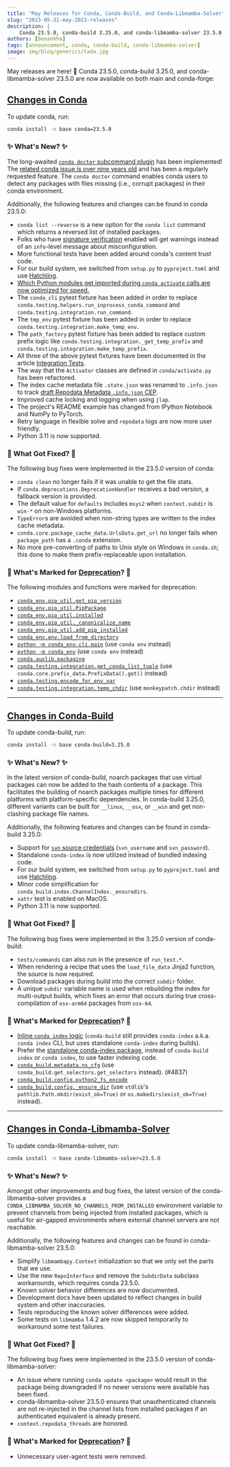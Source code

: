 ```yaml
---
title: "May Releases for Conda, Conda-Build, and Conda-Libmamba-Solver"
slug: "2023-05-31-may-2023-releases"
description: |
    Conda 23.5.0, conda-build 3.25.0, and conda-libmamba-solver 23.5.0 have been released! 🎉
authors: [beeankha]
tags: [announcement, conda, conda-build, conda-libmamba-solver]
image: img/blog/generics/tada.jpg
---
```


May releases are here! 🎊 Conda 23.5.0, conda-build 3.25.0, and conda-libmamba-solver 23.5.0 are now available on both main and conda-forge:

## [Changes in Conda](https://github.com/conda/conda/releases/tag/23.5.0)

To update conda, run:
```bash
conda install -n base conda=23.5.0
```

### ✨ What's New? ✨

The long-awaited [`conda doctor` subcommand plugin](/blog/2023-06-01-conda-doctor) has been implemented! The [related conda issue is over nine years old](https://github.com/conda/conda/issues/474) and has been a regularly requested feature. The `conda doctor` command enables conda users to detect any packages with files missing (i.e., corrupt packages) in their conda environment.

<!-- truncate -->

Additionally, the following features and changes can be found in conda 23.5.0:

* `conda list --reverse` is a new option for the `conda list` command which returns a reversed list of installed packages.
* Folks who have [signature verification](https://www.anaconda.com/blog/conda-signature-verification) enabled will get warnings instead of an `info`-level message about misconfiguration.
* More functional tests have been added around conda's content trust code.
* For our build system, we switched from `setup.py` to `pyproject.toml` and use [Hatchling](https://pypi.org/project/hatchling/).
* [Which Python modules get imported during `conda activate` calls are now optimized for speed.](https://github.com/conda/conda/pull/12550)
* The `conda_cli` pytest fixture has been added in order to replace `conda.testing.helpers.run_inprocess_conda_command` and `conda.testing.integration.run_command`.
* The `tmp_env` pytest fixture has been added in order to replace `conda.testing.integration.make_temp_env`.
* The `path_factory` pytest fixture has been added to replace custom prefix logic like `conda.testing.integration._get_temp_prefix` and `conda.testing.integration.make_temp_prefix`.
* All three of the above pytest fixtures have been documented in the article [Integration Tests](https://docs.conda.io/projects/conda/en/stable/dev-guide/writing-tests/integration-tests.html).
* The way that the `Activator` classes are defined in `conda/activate.py` has been refactored.
* The index cache metadata file `.state.json` was renamed to `.info.json` to track [draft Repodata Metadata `.info.json` CEP](https://github.com/conda-incubator/ceps/pull/48).
* Improved cache locking and logging when using `jlap`.
* The project's README example has changed from IPython Notebook and NumPy to PyTorch.
* Retry language in flexible solve and `repodata` logs are now more user friendly.
* Python 3.11 is now supported.


### 🔧 What Got Fixed? 🔧

The following bug fixes were implemented in the 23.5.0 version of conda:

* `conda clean` no longer fails if it was unable to get the file stats.
* If `conda.deprecations.DeprecationHandler` receives a bad version, a fallback version is provided.
* The default value for `defaults` includes `msys2` when `context.subdir` is `win-*` on non-Windows platforms.
* `TypeError`s are avoided when non-string types are written to the index cache metadata.
* `conda.core.package_cache_data.UrlsData.get_url` no longer fails when `package_path` has a `.conda` extension.
* No more pre-converting of paths to Unix style on Windows in `conda.sh`; this done to make them prefix-replaceable upon installation.


### 🌅 What's Marked for [Deprecation](https://github.com/conda-incubator/ceps/blob/main/cep-9.md)? 🌅

The following modules and functions were marked for deprecation:

* [`conda_env.pip_util.get_pip_version`](https://github.com/conda/conda/pull/12492)
* [`conda_env.pip_util.PipPackage`](https://github.com/conda/conda/pull/12492)
* [`conda_env.pip_util.installed`](https://github.com/conda/conda/pull/12492)
* [`conda_env.pip_util._canonicalize_name`](https://github.com/conda/conda/pull/12492)
* [`conda_env.pip_util.add_pip_installed`](https://github.com/conda/conda/pull/12492)
* [`conda_env.env.load_from_directory`](https://github.com/conda/conda/pull/12492)
* [`python -m conda_env.cli.main`](https://github.com/conda/conda/pull/12492) (use `conda env` instead)
* [`python -m conda_env`](https://github.com/conda/conda/pull/12492) (use `conda env` instead)
* [`conda.auxlib.packaging`](https://github.com/conda/conda/pull/12509)
* [`conda.testing.integration.get_conda_list_tuple`](https://github.com/conda/conda/pull/12676) (use `conda.core.prefix_data.PrefixData().get()` instead)
* [`conda.testing.encode_for_env_var`](https://github.com/conda/conda/pull/12677)
* [`conda.testing.integration.temp_chdir`](https://github.com/conda/conda/pull/12678) (use `monkeypatch.chdir` instead)

* * *

## [Changes in Conda-Build](https://github.com/conda/conda-build/releases/tag/3.25.0)

To update conda-build, run:
```bash
conda install -n base conda-build=3.25.0
```

### ✨ What's New? ✨

In the latest version of conda-build, noarch packages that use virtual packages can now be added to the hash contents of a package. This facilitates the building of noarch packages multiple times for different platforms with platform-specific dependencies. In conda-build 3.25.0, different variants can be built for `__linux`, `__osx`,  or `__win` and get non-clashing package file names.

Additionally, the following features and changes can be found in conda-build 3.25.0:

* Support for [`svn` source credentials](https://docs.conda.io/projects/conda-build/en/3.25.x/resources/define-metadata.html#source-from-svn) (`svn_username` and `svn_password`).
* Standalone `conda-index` is now utilized instead of bundled indexing code.
* For our build system, we switched from `setup.py` to `pyproject.toml` and use [Hatchling](https://pypi.org/project/hatchling/).
* Minor code simplification for `conda_build.index.ChannelIndex._ensuredirs`.
* `xattr` test is enabled on MacOS.
* Python 3.11 is now supported.


### 🔧 What Got Fixed? 🔧

The following bug fixes were implemented in the 3.25.0 version of conda-build:

* `tests/commands` can also run in the presence of `run_test.*`.
* When rendering a recipe that uses the `load_file_data` Jinja2 function, the source is now required.
* Download packages during build into the correct `subdir` folder.
* A unique `subdir` variable name is used when rebuilding the index for multi-output builds, which fixes an error that occurs during true cross-compilation of `osx-arm64` packages from `osx-64`.


### 🌅 What's Marked for [Deprecation](https://github.com/conda-incubator/ceps/blob/main/cep-9.md)? 🌅

* [Inline `conda index` logic](https://github.com/conda/conda-build/pull/4828) (`conda-build` still provides `conda-index` a.k.a. `conda index` CLI, but uses standalone `conda-index` during builds).
* Prefer the [standalone conda-index package](https://conda.github.io/conda-index/), instead of `conda-build index` or `conda index`, to use faster indexing code.
* [`conda_build.metadata.ns_cfg`](https://github.com/conda/conda-build/pull/4837) (use `conda_build.get_selectors.get_selectors` instead). (#4837)
* [`conda_build.config.python2_fs_encode`](https://github.com/conda/conda-build/pull/4843)
* [`conda_build.config._ensure_dir`](https://github.com/conda/conda-build/pull/4843) (use `stdlib`'s `pathlib.Path.mkdir(exist_ok=True)` or `os.makedirs(exist_ok=True)` instead).

* * *

## [Changes in Conda-Libmamba-Solver](https://github.com/conda/conda-libmamba-solver/releases/tag/23.5.0)

To update conda-libmamba-solver, run:
```bash
conda install -n base conda-libmamba-solver=23.5.0
```

### ✨ What's New? ✨

Amongst other improvements and bug fixes, the latest version of the conda-libmamba-solver provides a `CONDA_LIBMAMBA_SOLVER_NO_CHANNELS_FROM_INSTALLED` environment variable to prevent channels from being injected from installed packages, which is useful for air-gapped environments where external channel servers are not reachable.

Additionally, the following features and changes can be found in conda-libmamba-solver 23.5.0:

* Simplify `libmambapy.Context` initialization so that we only set the parts that we use.
* Use the new `RepoInterface` and remove the `SubdirData` subclass workarounds, which requires conda 23.5.0.
* Known solver behavior differences are now documented.
* Development docs have been updated to reflect changes in build system and other inaccuracies.
* Tests reproducing the known solver differences were added.
* Some tests on `libmamba` 1.4.2 are now skipped temporarily to workaround some test failures.


### 🔧 What Got Fixed? 🔧

The following bug fixes were implemented in the 23.5.0 version of conda-libmamba-solver:

* An issue where running `conda update <package>` would result in the package being downgraded if no newer versions were available has been fixed.
* conda-libmamba-solver 23.5.0 ensures that unauthenticated channels are not re-injected in the channel lists from installed packages if an authenticated equivalent is already present.
* `context.repodata_threads` are honored.


### 🌅 What's Marked for [Deprecation](https://github.com/conda-incubator/ceps/blob/main/cep-9.md)? 🌅

* Unnecessary user-agent tests were removed.
